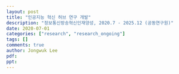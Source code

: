 ```yaml
---
layout: post
title: "인공지능 혁신 허브 연구 개발"
description: "정보통신방송혁신인재양성, 2020.7 - 2025.12 (공동연구원)"
date: 2020-07-01
categories: ["research", "research_ongoing"]
tags: []
comments: true
author: Jongwuk Lee
pdf:
ppt:
---
```

